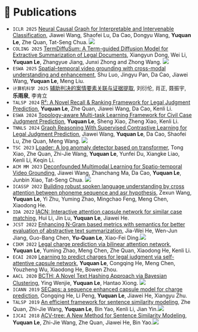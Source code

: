 # 📝 Publications 


- ``ICLR 2025`` [Neural Causal Graph for Interpretable and Intervenable Classification](https://openreview.net/forum?id=nmvmPIi185), Jiawei Wang, Shaofei Lu, Da Cao, Dongyu Wang, **Yuquan Le**, Zhe Quan, Tat-Seng Chua. [![](https://img.shields.io/badge/GitHub-white?style=flat&logo=github&logoColor=black&color=white)](https://github.com/JaveyWang/NCG)
- ``COLING 2025`` [TermDiffuSum: A Term-guided Diffusion Model for Extractive Summarization of Legal Documents](https://aclanthology.org/2025.coling-main.216.pdf), Xiangyun Dong, Wei Li, **Yuquan Le**, Zhangyue Jiang, Junxi Zhong and Zhong Wang. [![](https://img.shields.io/badge/GitHub-white?style=flat&logo=github&logoColor=black&color=white)](https://github.com/huaand/TermDiffuSum-)
- ``ESWA 2025`` [Spatial–temporal video grounding with cross-modal understanding and enhancement](https://www.sciencedirect.com/science/article/pii/S0957417425002726), Shu Luo, Jingyu Pan, Da Cao, Jiawei Wang, **Yuquan Le**, Meng Liu.
- ``计算机科学 2025`` [辅助判决的案情要素关联与证据提取](https://cstj.cqvip.com/Qikan/Article/Detail?id=7200136843), 刘衍伦, 肖正, 聂振宇, **乐雨泉**, 李肯立
- ``TALSP 2024`` [R&sup2;: A Novel Recall & Ranking Framework for Legal Judgment Prediction](https://ieeexplore.ieee.org/abstract/document/10439618/), **Yuquan Le**, Zhe Quan, Jiawei Wang, Da Cao, Kenli Li.
- ``ESWA 2024`` [Topology-aware Multi-task Learning Framework for Civil Case Judgment Prediction](https://www.sciencedirect.com/science/article/pii/S0957417423026052), **Yuquan Le**, Sheng Xiao, Zheng Xiao, Kenli Li.
- ``TNNLS 2024`` [Graph Reasoning With Supervised Contrastive Learning for Legal Judgment Prediction](https://ieeexplore.ieee.org/abstract/document/10378955/), Jiawei Wang, **Yuquan Le**, Da Cao, Shaofei Lu, Zhe Quan, Meng Wang. [![](https://img.shields.io/badge/GitHub-white?style=flat&logo=github&logoColor=black&color=white)](https://paperpreview.wixsite.com/grascl)
- ``TSC 2023`` [Loader: A log anomaly detector based on transformer](https://ieeexplore.ieee.org/abstract/document/10138083/), Tong Xiao, Zhe Quan, Zhi-Jie Wang, **Yuquan Le**, Yunfei Du, Xiangke Liao, Kenli Li, Keqin Li.
- ``ACM MM 2023`` [Deconfounded Multimodal Learning for Spatio-temporal Video Grounding](https://dl.acm.org/doi/abs/10.1145/3581783.3613822), Jiawei Wang, Zhanchang Ma, Da Cao, **Yuquan Le**, Junbin Xiao, Tat-Seng Chua. [![](https://img.shields.io/badge/GitHub-white?style=flat&logo=github&logoColor=black&color=white)](https://github.com/mzc700/DML_STVG)
- ``ICASSP 2022`` [Building robust spoken language understanding by cross attention between phoneme sequence and asr hypothesis](https://ieeexplore.ieee.org/abstract/document/9747198/), Zexun Wang, **Yuquan Le**, Yi Zhu, Yuming Zhao, Mingchao Feng, Meng Chen, Xiaodong He.
- ``IDA 2022`` [IACN: Interactive attention capsule network for similar case matching](https://content.iospress.com/articles/intelligent-data-analysis/ida205632), Hui Li, Jin Lu, **Yuquan Le**, Jiawei He.
- ``JCST 2022`` [Enhancing N-Gram based metrics with semantics for better evaluation of abstractive text summarization](https://link.springer.com/article/10.1007/s11390-022-2125-6), Jia-Wei He, Wen-Jun Jiang, Guo-Bang Chen, **Yu-Quan Le**, Xiao-Fei Ding.[![](https://img.shields.io/badge/GitHub-white?style=flat&logo=github&logoColor=black&color=white)](https://github.com/joewellhe/ENMS)
- ``CIKM 2022`` [Legal charge prediction via bilinear attention network](https://dl.acm.org/doi/abs/10.1145/3511808.3557379), **Yuquan Le**, Yuming Zhao, Meng Chen, Zhe Quan, Xiaodong He, Kenli Li.
- ``ECAI 2020`` [Learning to predict charges for legal judgment via self-attentive capsule network](https://ebooks.iospress.nl/volumearticle/55090), **Yuquan Le**, Congqing He, Meng Chen, Youzheng Wu, Xiaodong He, Bowen Zhou.
- ``AACL 2020`` [BCTH: A Novel Text Hashing Approach via Bayesian Clustering](https://aclanthology.org/2020.aacl-main.7/), Ying Wenjie, **Yuquan Le**, Hantao Xiong. [![](https://img.shields.io/badge/GitHub-white?style=flat&logo=github&logoColor=black&color=white)](https://github.com/myazi/SemHash/tree/master)
- ``ICANN 2019`` [SECaps: a sequence enhanced capsule model for charge prediction](https://link.springer.com/chapter/10.1007/978-3-030-30490-4_19), Congqing He, Li Peng, **Yuquan Le**, Jiawei He, Xiangyu Zhu.
- ``TALSP 2019`` [An efficient framework for sentence similarity modeling](https://ieeexplore.ieee.org/abstract/document/8642425/), Zhe Quan, Zhi-Jie Wang, **Yuquan Le**, Bin Yao, Kenli Li, Jian Yin.[![](https://img.shields.io/badge/GitHub-white?style=flat&logo=github&logoColor=black&color=white)](https://github.com/yuquanle/Sentence-similarity-modeling)
- ``IJCAI 2018`` [ACV-tree: A New Method for Sentence Similarity Modeling](https://www.ijcai.org/proceedings/2018/0575.pdf), **Yuquan Le**, Zhi-Jie Wang, Zhe Quan, Jiawei He, Bin Yao.[![](https://img.shields.io/badge/GitHub-white?style=flat&logo=github&logoColor=black&color=white)](https://github.com/yuquanle/Sentence-similarity-modeling)
